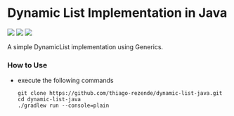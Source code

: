 # Dynamic List Implementation in Java
![](https://github.com/thiago-rezende/dynamic-list-java/workflows/GitHub%20CI/badge.svg)
![](https://img.shields.io/badge/Gradle-5.6-green)
![](https://img.shields.io/badge/Java-8-yellow)

A simple DynamicList implementation using Generics.

 ### How to Use
 - execute the following commands

     ```
     git clone https://github.com/thiago-rezende/dynamic-list-java.git
     cd dynamic-list-java
     ./gradlew run --console=plain
     ```
